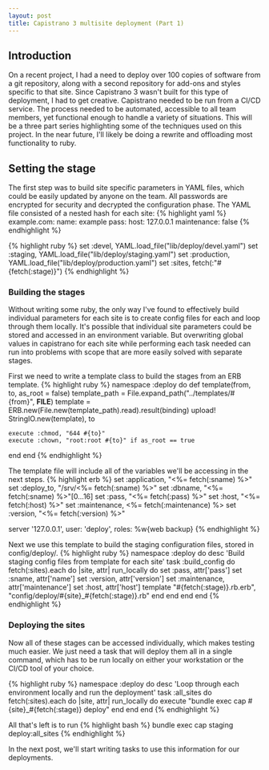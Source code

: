 ```yaml
---
layout: post
title: Capistrano 3 multisite deployment (Part 1)
---
```

## Introduction
On a recent project, I had a need to deploy over 100 copies of software from a git repository, along with a second repository for add-ons and styles specific to that site.  Since Capistrano 3 wasn't built for this type of deployment, I had to get creative.  Capistrano needed to be run from a CI/CD service.  The process needed to be automated, accessible to all team members, yet functional enough to handle a variety of situations.  This will be a three part series highlighting some of the techniques used on this project.  In the near future, I'll likely be doing a rewrite and offloading most functionality to ruby.

## Setting the stage
The first step was to build site specific parameters in YAML files, which could be easily updated by anyone on the team.  All passwords are encrypted for security and decrypted the configuration phase.  The YAML file consisted of a nested hash for each site:
{% highlight yaml %}
example.com:
  name: example
  pass:
  host: 127.0.0.1
  maintenance: false
{% endhighlight %}

{% highlight ruby %}
set :devel,         YAML.load_file("lib/deploy/devel.yaml")
set :staging,       YAML.load_file("lib/deploy/staging.yaml")
set :production,    YAML.load_file("lib/deploy/production.yaml")
set :sites,         fetch(:"#{fetch(:stage)}")
{% endhighlight %}

### Building the stages
Without writing some ruby, the only way I've found to effectively build individual parameters for each site is to create config files for each and loop through them locally.  It's possible that individual site parameters could be stored and accessed in an environment variable.  But overwriting global values in capistrano for each site while performing each task needed can run into problems with scope that are more easily solved with separate stages.

First we need to write a template class to build the stages from an ERB template.
{% highlight ruby %}
namespace :deploy do
  def template(from, to, as_root = false)
    template_path = File.expand_path("../templates/#{from}", __FILE__)
    template = ERB.new(File.new(template_path).read).result(binding)
    upload! StringIO.new(template), to

    execute :chmod, "644 #{to}"
    execute :chown, "root:root #{to}" if as_root == true
  end
end
{% endhighlight %}

The template file will include all of the variables we'll be accessing in the next steps.
{% highlight erb %}
set :application, "<%= fetch(:sname) %>"
set :deploy_to,   "/srv/<%= fetch(:sname) %>"
set :dbname,      "<%= fetch(:sname) %>"[0...16]
set :pass,        "<%= fetch(:pass) %>"
set :host,        "<%= fetch(:host) %>"
set :maintenance, <%= fetch(:maintenance) %>
set :version,     "<%= fetch(:version) %>"

server '127.0.0.1', user: 'deploy', roles: %w{web backup}
{% endhighlight %}

Next we use this template to build the staging configuration files, stored in config/deploy/.
{% highlight ruby %}
namespace :deploy do
  desc 'Build staging config files from template for each site'
  task :build_config do
    fetch(:sites).each do |site, attr|
      run_locally do
        set :pass, attr['pass']
        set :sname, attr['name']
        set :version, attr['version']
        set :maintenance, attr['maintenance']
        set :host, attr['host']
        template "#{fetch(:stage)}.rb.erb", "config/deploy/#{site}_#{fetch(:stage)}.rb"
      end
    end
  end
end
{% endhighlight %}

### Deploying the sites

Now all of these stages can be accessed individually, which makes testing much easier.  We just need a task that will deploy them all in a single command, which has to be run locally on either your workstation or the CI/CD tool of your choice.

{% highlight ruby %}
namespace :deploy do
  desc 'Loop through each environment locally and run the deployment'
  task :all_sites do
    fetch(:sites).each do |site, attr|
      run_locally do
        execute "bundle exec cap #{site}_#{fetch(:stage)} deploy"
      end
    end
  end
{% endhighlight %}

All that's left is to run
{% highlight bash %}
bundle exec cap staging deploy:all_sites
{% endhighlight %}

In the next post, we'll start writing tasks to use this information for our deployments.